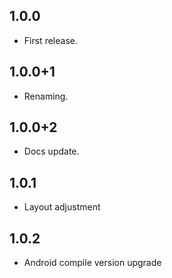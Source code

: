 ## 1.0.0

* First release.

## 1.0.0+1

* Renaming.

## 1.0.0+2

* Docs update.

## 1.0.1

* Layout adjustment

## 1.0.2

* Android compile version upgrade